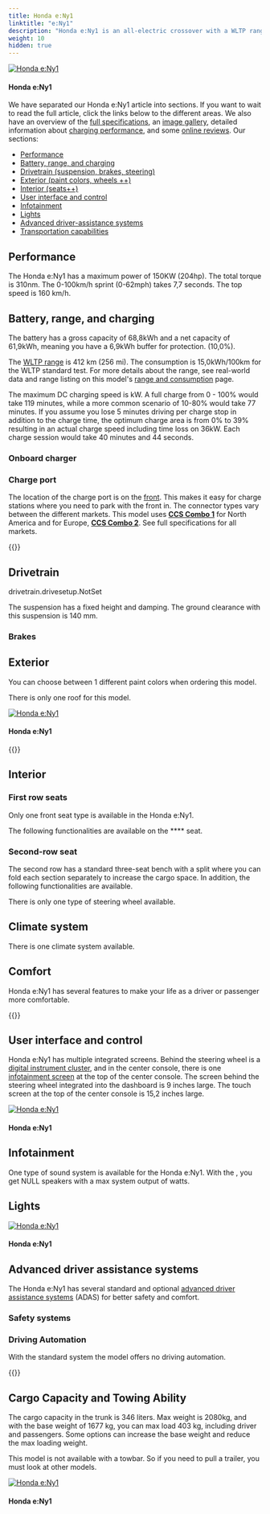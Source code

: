 ```yaml
---
title: Honda e:Ny1
linktitle: "e:Ny1"
description: "Honda e:Ny1 is an all-electric crossover with a WLTP range of up to 412 km (256 miles). EVKX.net have all the details. "
weight: 10
hidden: true
---
```

<!-- markdownlint-disable MD033 -->
<object class="img-fluid" type="image/svg+xml" data="modelnavigation.svg"></object>



<figur>
<a href="https://media.evkx.net/multimedia/models/honda/e_ny1/e_ny1/main_1.jpg">
<img src="https://media.evkx.net/multimedia/models/honda/e_ny1/e_ny1/main_1_st.jpg" alt="Honda e:Ny1" title="Honda e:Ny1" class="img-fluid">
</a>
<figcaption><h4>Honda e:Ny1</h4></figcaption></figur>

We have separated our Honda e:Ny1 article into sections. If you want to wait to read the full article, click the links below to the different areas. We also have an overview of the [full specifications](specifications), an [image gallery](gallery), detailed information about [charging performance](chargingcurve), and some [online reviews](reviews). Our sections:

- [Performance](#performance)
- [Battery, range, and charging](#battery-range-and-charging)
- [Drivetrain (suspension, brakes, steering)](#drivetrain)
- [Exterior (paint colors, wheels ++)](#exterior)
- [Interior (seats++)](#interior)
- [User interface and control](#user-interface-and-control)
- [Infotainment](#infotainment)
- [Lights](#lights)
- [Advanced driver-assistance systems](#advanced-driver-assistance-systems)
- [Transportation capabilities](#transportation-capabilities)


## Performance

The Honda e:Ny1 has a maximum power of 150KW (204hp). The total torque is 310nm. The 0-100km/h sprint (0-62mph) takes 7,7 seconds. The top speed is 160 km/h. 

## Battery, range, and charging

The battery has a gross capacity of 68,8kWh and a net capacity of 61,9kWh, meaning you have a 6,9kWh buffer for protection. (10,0%). 

 The [WLTP range](../../../../guides/understandingrange/wltp) is 412 km (256 mi).   The consumption is 15,0kWh/100km for the WLTP standard test. For more details about the range, see real-world data and range listing on this model's [range and consumption](rangeandconsumption/) page. 

The maximum DC charging speed is kW. A full charge from 0 - 100% would take 119 minutes, while a more common scenario of 10-80% would take 77 minutes. If you assume you lose 5 minutes driving per charge stop in addition to the charge time, the optimum charge area is from 0% to 39% resulting in an actual charge speed including time loss on 36kW. Each charge session would take 40 minutes and 44 seconds. 

### Onboard charger



### Charge port

The location of the charge port is on the [front](../../../../technology/charging/connectors/#front). This makes it easy for charge stations where you need to park with the front in. The connector types vary between the different markets. This model uses [**CCS Combo 1**](../../../../technology/charging/connectors/#ccs) for North America and for Europe, [**CCS Combo 2**](../../../../technology/charging/connectors/#ccs). See full specifications for all markets. 

{{<evkxdisplayaddarticle />}}



## Drivetrain

drivetrain.drivesetup.NotSet

The  suspension has a fixed height and damping. The ground clearance with this suspension is 140 mm. 

### Brakes





## Exterior

You can choose between 1 different paint colors when ordering this model. 



There is only one roof for this model. 


<figur>
<a href="https://media.evkx.net/multimedia/models/honda/e_ny1/e_ny1/exterior_1.jpg">
<img src="https://media.evkx.net/multimedia/models/honda/e_ny1/e_ny1/exterior_1_st.jpg" alt="Honda e:Ny1" title="Honda e:Ny1" class="img-fluid">
</a>
<figcaption><h4>Honda e:Ny1</h4></figcaption></figur>


{{<evkxdisplayaddarticle />}}



## Interior



### First row seats

Only one front seat type is available in the Honda e:Ny1. 

The following functionalities are available on the **** seat. 


### Second-row seat



The second row has a standard three-seat bench with a  split where you can fold each section separately to increase the cargo space.  In addition, the following functionalities are available. 


There is only one type of steering wheel available. 

## Climate system

There is one climate system available. 

## Comfort

Honda e:Ny1 has several features to make your life as a driver or passenger more comfortable. 

{{<evkxdisplayaddarticle />}}



## User interface and control

Honda e:Ny1 has multiple integrated screens. Behind the steering wheel is a [digital instrument cluster](../../../../technology/userinterface/screens/#digital-instruments), and in the center console, there is one [infotainment screen](../../../../technology/userinterface/screens/#infotainment-screen) at the top of the center console. The  screen behind the steering wheel integrated into the dashboard is 9 inches large. The touch screen at the top of the center console is 15,2 inches large. 


<figur>
<a href="https://media.evkx.net/multimedia/models/honda/e_ny1/e_ny1/screens_1.jpg">
<img src="https://media.evkx.net/multimedia/models/honda/e_ny1/e_ny1/screens_1_st.jpg" alt="Honda e:Ny1" title="Honda e:Ny1" class="img-fluid">
</a>
<figcaption><h4>Honda e:Ny1</h4></figcaption></figur>


## Infotainment

One type of sound system is available for the Honda e:Ny1. With the , you get NULL speakers with a max system output of  watts. 


## Lights




<figur>
<a href="https://media.evkx.net/multimedia/models/honda/e_ny1/e_ny1/headlights_1.jpg">
<img src="https://media.evkx.net/multimedia/models/honda/e_ny1/e_ny1/headlights_1_st.jpg" alt="Honda e:Ny1" title="Honda e:Ny1" class="img-fluid">
</a>
<figcaption><h4>Honda e:Ny1</h4></figcaption></figur>

## Advanced driver assistance systems

The Honda e:Ny1 has several standard and optional [advanced driver assistance systems](../../../../technology/driverassistance/)  (ADAS) for better safety and comfort.
### Safety systems



### Driving Automation



With the standard system the model offers no driving automation. 


{{<evkxdisplayaddarticle />}}



## Cargo Capacity and Towing Ability

The cargo capacity in the trunk is 346 liters. Max weight is 2080kg, and with the base weight of 1677 kg, you can max load 403 kg, including driver and passengers. Some options can increase the base weight and reduce the max loading weight. 

This model is not available with a towbar. So if you need to pull a trailer, you must look at other models. 


<figur>
<a href="https://media.evkx.net/multimedia/models/honda/e_ny1/e_ny1/trunk_1.jpg">
<img src="https://media.evkx.net/multimedia/models/honda/e_ny1/e_ny1/trunk_1_st.jpg" alt="Honda e:Ny1" title="Honda e:Ny1" class="img-fluid">
</a>
<figcaption><h4>Honda e:Ny1</h4></figcaption></figur>

<object class="img-fluid" type="image/svg+xml" data="modelnavigation.svg"></object>
